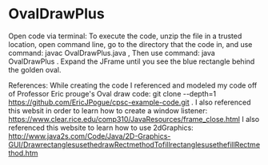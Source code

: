 # OvalDrawPlus

Open code via terminal:
To execute the code, unzip the file in a trusted location, open command line, 
go to the directory that the code in, and use command: javac OvalDrawPlus.java , 
Then use command: java OvalDrawPlus . Expand the JFrame until you see the blue 
rectangle behind the golden oval. 

References: 
While creating the code I referenced and modeled my code off of Professor Eric prouge's Oval draw code: git clone --depth=1 https://github.com/EricJPogue/cpsc-example-code.git .
I also referenced this websit in order to learn how to create a window listener: https://www.clear.rice.edu/comp310/JavaResources/frame_close.html
I also referenced this website to learn how to use 2dGraphics: http://www.java2s.com/Code/Java/2D-Graphics-GUI/DrawrectanglesusethedrawRectmethodTofillrectanglesusethefillRectmethod.htm
